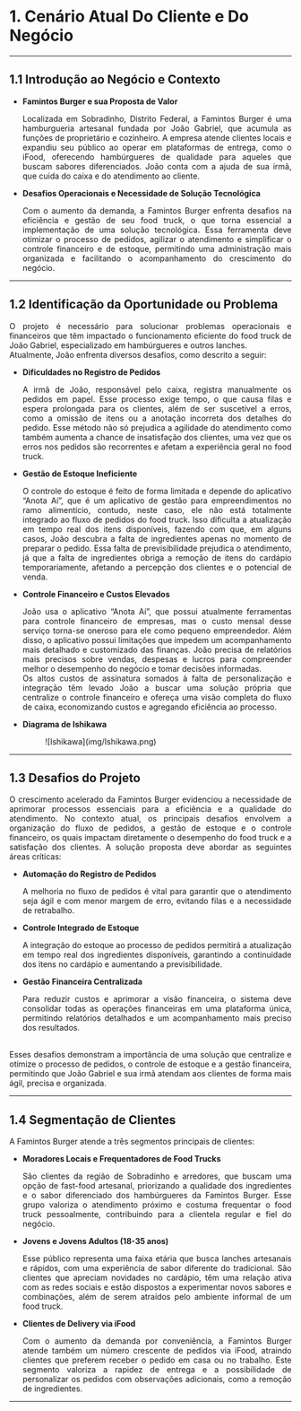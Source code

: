 # 1. Cenário Atual Do Cliente e Do Negócio 

___________________________________________________________________________________

## 1.1 Introdução ao Negócio e Contexto

- **Famintos Burger e sua Proposta de Valor**
    <div style="text-align: justify">
    Localizada em Sobradinho, Distrito Federal, a Famintos Burger é uma hamburgueria artesanal fundada
    por João Gabriel, que acumula as funções de proprietário e cozinheiro. A empresa atende clientes
    locais e expandiu seu público ao operar em plataformas de entrega, como o iFood, oferecendo hambúrgueres 
    de qualidade para aqueles que buscam sabores diferenciados. João conta com a ajuda de sua irmã, que cuida
    do caixa e do atendimento ao cliente.
    </div>

- **Desafios Operacionais e Necessidade de Solução Tecnológica**
    <div style="text-align: justify">
    Com o aumento da demanda, a Famintos Burger enfrenta desafios na eficiência e gestão de seu food 
    truck, o que torna essencial a implementação de uma solução tecnológica. Essa ferramenta deve 
    otimizar o processo de pedidos, agilizar o atendimento e simplificar o controle financeiro e 
    de estoque, permitindo uma administração mais organizada e facilitando o acompanhamento do 
    crescimento do negócio.
    </div>

___________________________________________________________________________________

## 1.2 Identificação da Oportunidade ou Problema

<div style="text-align: justify">
O projeto é necessário para solucionar problemas operacionais e financeiros que têm impactado o
funcionamento eficiente do food truck de João Gabriel, especializado em hambúrgueres e outros lanches.<br />
Atualmente, João enfrenta diversos desafios, como descrito a seguir:
</div>

- **Dificuldades no Registro de Pedidos**
    <div style="text-align: justify">
    A irmã de João, responsável pelo caixa, registra manualmente os pedidos em papel. Esse processo
    exige tempo, o que causa filas e espera prolongada para os clientes, além de ser suscetível a erros,
    como a omissão de itens ou a anotação incorreta dos detalhes do pedido. Esse método não só
    prejudica a agilidade do atendimento como também aumenta a chance de insatisfação dos clientes,
    uma vez que os erros nos pedidos são recorrentes e afetam a experiência geral no food truck.
    </div>

- **Gestão de Estoque Ineficiente**
    <div style="text-align: justify">
    O controle do estoque é feito de forma limitada e depende do aplicativo “Anota Aí”, que é um
    aplicativo de gestão para empreendimentos no ramo alimentício, contudo, neste caso, ele não está
    totalmente integrado ao fluxo de pedidos do food truck. Isso dificulta a atualização em tempo real
    dos itens disponíveis, fazendo com que, em alguns casos, João descubra a falta de ingredientes
    apenas no momento de preparar o pedido. Essa falta de previsibilidade prejudica o atendimento, já
    que a falta de ingredientes obriga a remoção de itens do cardápio temporariamente, afetando a
    percepção dos clientes e o potencial de venda.
    </div>

- **Controle Financeiro e Custos Elevados**
    <div style="text-align: justify">
    João usa o aplicativo “Anota Aí”, que possui atualmente ferramentas para controle financeiro de
    empresas, mas o custo mensal desse serviço torna-se oneroso para ele como pequeno
    empreendedor. Além disso, o aplicativo possui limitações que impedem um acompanhamento mais
    detalhado e customizado das finanças. João precisa de relatórios mais precisos sobre vendas,
    despesas e lucros para compreender melhor o desempenho do negócio e tomar decisões informadas.<br />
    Os altos custos de assinatura somados à falta de personalização e integração têm levado João a
    buscar uma solução própria que centralize o controle financeiro e ofereça uma visão completa do
    fluxo de caixa, economizando custos e agregando eficiência ao processo.
    </div>

- **Diagrama de Ishikawa**
    <figure markdown="span">
    ![Ishikawa](img/Ishikawa.png)
    </figure>
___________________________________________________________________________________

## 1.3 Desafios do Projeto
<div style="text-align: justify">
O crescimento acelerado da Famintos Burger evidenciou a necessidade de aprimorar processos essenciais
para a eficiência e a qualidade do atendimento. No contexto atual, os principais desafios envolvem a
organização do fluxo de pedidos, a gestão de estoque e o controle financeiro, os quais impactam diretamente
o desempenho do food truck e a satisfação dos clientes. A solução proposta deve abordar as seguintes áreas
críticas:
</div>

- **Automação do Registro de Pedidos** 
    <div style="text-align: justify">
    A melhoria no fluxo de pedidos é vital para garantir que o
    atendimento seja ágil e com menor margem de erro, evitando filas e a necessidade de retrabalho.
    </div>

- **Controle Integrado de Estoque**
    <div style="text-align: justify">
    A integração do estoque ao processo de pedidos permitirá a
    atualização em tempo real dos ingredientes disponíveis, garantindo a continuidade dos itens no
    cardápio e aumentando a previsibilidade.
    </div>

- **Gestão Financeira Centralizada**
    <div style="text-align: justify">
    Para reduzir custos e aprimorar a visão financeira, o sistema deve
    consolidar todas as operações financeiras em uma plataforma única, permitindo relatórios detalhados
    e um acompanhamento mais preciso dos resultados.<br /><br />
    </div>

<div style="text-align: justify">
Esses desafios demonstram a importância de uma solução que centralize e otimize o processo de pedidos, o
controle de estoque e a gestão financeira, permitindo que João Gabriel e sua irmã atendam aos clientes de
forma mais ágil, precisa e organizada.
</div>

___________________________________________________________________________________

## 1.4 Segmentação de Clientes
<div style="text-align: justify">
A Famintos Burger atende a três segmentos principais de clientes:
</div>

- **Moradores Locais e Frequentadores de Food Trucks**
    <div style="text-align: justify">
    São clientes da região de Sobradinho e
    arredores, que buscam uma opção de fast-food artesanal, priorizando a qualidade dos ingredientes e o
    sabor diferenciado dos hambúrgueres da Famintos Burger. Esse grupo valoriza o atendimento próximo e
    costuma frequentar o food truck pessoalmente, contribuindo para a clientela regular e fiel do negócio.
    </div>

- **Jovens e Jovens Adultos (18-35 anos)** 
    <div style="text-align: justify">
    Esse público representa uma faixa etária que busca lanches
    artesanais e rápidos, com uma experiência de sabor diferente do tradicional. São clientes que apreciam
    novidades no cardápio, têm uma relação ativa com as redes sociais e estão dispostos a experimentar novos
    sabores e combinações, além de serem atraídos pelo ambiente informal de um food truck.
    </div>

- **Clientes de Delivery via iFood**
    <div style="text-align: justify">
    Com o aumento da demanda por conveniência, a Famintos Burger
    atende também um número crescente de pedidos via iFood, atraindo clientes que preferem receber o
    pedido em casa ou no trabalho. Este segmento valoriza a rapidez de entrega e a possibilidade de
    personalizar os pedidos com observações adicionais, como a remoção de ingredientes.
    </div>

___________________________________________________________________________________